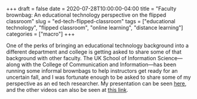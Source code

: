 +++ 
draft = false
date = 2020-07-28T10:00:00-04:00
title = "Faculty brownbag: An educational technology perspective on the flipped classroom"
slug = "ed-tech-flipped-classroom" 
tags = ["educational technology", "flipped classroom", "online learning", "distance learning"]
categories = ["macro"]
+++

One of the perks of bringing an educational technology background into a different department and college is getting asked to share some of that background with other faculty. The UK School of Information Science—along with the College of Communication and Information—has been running some informal brownbags to help instructors get ready for an uncertain fall, and I was fortunate enough to be asked to share some of my perspective as an ed tech researcher. My presentation can be seen [here](https://uky.zoom.us/rec/play/75Mucbv--jM3HtGUsASDBKR4W9S8JqKshnIa8vFYyR21ByFXNVKuYeYWY7GMjWOi0tmlfB-jia2d9mUb?startTime=1595433577000&_x_zm_rtaid=kLQxdHtCT8-4-186UOA8IQ.1595944366168.037176caeb3a7ce28b603e07e38e9e4a&_x_zm_rhtaid=303), and the other videos can also be seen at [this link](https://ci.uky.edu/sis/page/school-information-science-hosts-lunch-learns).